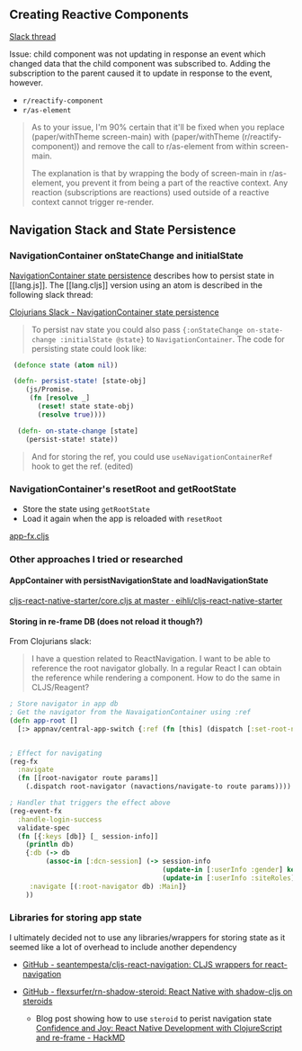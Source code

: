 


## Creating Reactive Components

[Slack thread](https://clojurians.slack.com/archives/C073DKH9P/p1649401136457189)

Issue: child component was not updating in response an event which changed data that the child component was subscribed to. Adding the subscription to the parent caused it to update in response to the event, however.

- `r/reactify-component`
- `r/as-element`

> As to your issue, I'm 90% certain that it'll be fixed when you replace (paper/withTheme screen-main) with (paper/withTheme (r/reactify-component)) and remove the call to r/as-element from within screen-main.
>
> The explanation is that by wrapping the body of screen-main in r/as-element, you prevent it from being a part of the reactive context. Any reaction (subscriptions are reactions) used outside of a reactive context cannot trigger re-render.


## Navigation Stack and State Persistence

### NavigationContainer onStateChange and initialState

[NavigationContainer state persistence](https://reactnavigation.org/docs/state-persistence/) describes how to persist state in [[lang.js]]. The [[lang.cljs]] version using an atom is described in the following slack thread:

[Clojurians Slack - NavigationContainer state persistence](https://clojurians.slack.com/archives/C0E1SN0NM/p1652439790706039?thread_ts=1652431961.516389&cid=C0E1SN0NM)

> To persist nav state you could also pass `{:onStateChange on-state-change :initialState @state}` to `NavigationContainer`.
> The code for persisting state could look like:

```clojure
 (defonce state (atom nil))

 (defn- persist-state! [state-obj]
    (js/Promise.
     (fn [resolve _]
       (reset! state state-obj)
       (resolve true))))

  (defn- on-state-change [state]
    (persist-state! state))
```

> And for storing the ref, you could use `useNavigationContainerRef` hook to get the ref. (edited)

### NavigationContainer's resetRoot and getRootState

- Store the state using `getRootState`
- Load it again when the app is reloaded with `resetRoot`

[app-fx.cljs](https://gist.github.com/olivergeorge/981bc5135fa47253cba50fd125495d0b)

### Other approaches I tried or researched

#### AppContainer with persistNavigationState and loadNavigationState

[cljs-react-native-starter/core.cljs at master · eihli/cljs-react-native-starter](https://github.com/eihli/cljs-react-native-starter/blob/master/src/example/core.cljs)

#### Storing in re-frame DB (does not reload it though?)

From Clojurians slack:

> I have a question related to ReactNavigation. I want to be able to reference the root navigator globally. In a regular React I can obtain the reference while rendering a component. How to do the same in CLJS/Reagent?

```clojure
; Store navigator in app db
; Get the navigator from the NavaigationContainer using :ref
(defn app-root []
  [:> appnav/central-app-switch {:ref (fn [this] (dispatch [:set-root-navigator this]))}])


; Effect for navigating
(reg-fx
  :navigate
  (fn [[root-navigator route params]]
    (.dispatch root-navigator (navactions/navigate-to route params))))

; Handler that triggers the effect above
(reg-event-fx
  :handle-login-success
  validate-spec
  (fn [{:keys [db]} [_ session-info]]
    (println db)
    {:db (-> db
         (assoc-in [:dcn-session] (-> session-info
                                      (update-in [:userInfo :gender] keyword)
                                      (update-in [:userInfo :siteRoles] (fn [v] (map #(keyword %) v))))))
     :navigate [(:root-navigator db) :Main]}
    ))
```

### Libraries for storing app state

I ultimately decided not to use any libraries/wrappers for storing state as it seemed like a lot of overhead to include another dependency

- [GitHub - seantempesta/cljs-react-navigation: CLJS wrappers for react-navigation](https://github.com/seantempesta/cljs-react-navigation)

- [GitHub - flexsurfer/rn-shadow-steroid: React Native with shadow-cljs on steroids](https://github.com/flexsurfer/rn-shadow-steroid)
  - Blog post showing how to use `steroid` to perist navigation state [Confidence and Joy: React Native Development with ClojureScript and re-frame - HackMD](https://hackmd.io/@byc70E6fQy67hPMN0WM9_A/rJilnJxE8)
